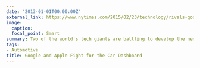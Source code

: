 ```yaml
---
date: "2013-01-01T00:00:00Z"
external_link: https://www.nytimes.com/2015/02/23/technology/rivals-google-and-apple-fight-for-the-dashboard.html
image:
  caption: 
  focal_point: Smart
summary: Two of the world's tech giants are battling to develop the next generation of phone-connected dashboard features
tags:
- Automotive
title: Google and Apple Fight for the Car Dashboard
---
```

